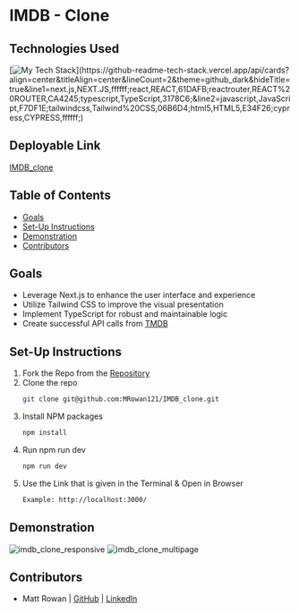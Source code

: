 # IMDB - Clone

## Technologies Used
[![My Tech Stack](https://github-readme-tech-stack.vercel.app/api/cards?align=center&titleAlign=center&lineCount=2&theme=github_dark&hideTitle=true&line1=next.js,NEXT.JS,ffffff;react,REACT,61DAFB;reactrouter,REACT%20ROUTER,CA4245;typescript,TypeScript,3178C6;&line2=javascript,JavaScript,F7DF1E;tailwindcss,Tailwind%20CSS,06B6D4;html5,HTML5,E34F26;cypress,CYPRESS,ffffff;)](https://github-readme-tech-stack.vercel.app/api/cards?align=center&titleAlign=center&lineCount=2&theme=github_dark&hideTitle=true&line1=next.js,NEXT.JS,ffffff;react,REACT,61DAFB;reactrouter,REACT%20ROUTER,CA4245;typescript,TypeScript,3178C6;&line2=javascript,JavaScript,F7DF1E;tailwindcss,Tailwind%20CSS,06B6D4;html5,HTML5,E34F26;cypress,CYPRESS,ffffff;)

## Deployable Link
[IMDB_clone](https://imdb-clone-mrowan121.vercel.app/)

## Table of Contents
  * [Goals](#goals)
  * [Set-Up Instructions](#set-up-instructions)
  * [Demonstration](#demonstration)
  * [Contributors](#Contributors)

## Goals
- Leverage Next.js to enhance the user interface and experience
- Utilize Tailwind CSS to improve the visual presentation
- Implement TypeScript for robust and maintainable logic
- Create successful API calls from [TMDB](https://www.themoviedb.org/documentation/api?language=en-US)

## Set-Up Instructions
1. Fork the Repo from the [Repository](https://github.com/MRowan121/IMDB_clone)
2. Clone the repo
   ```sh
   git clone git@github.com:MRowan121/IMDB_clone.git
   ```
3. Install NPM packages
   ```sh
   npm install
   ```
4. Run npm run dev
   ```sh
   npm run dev
   ```
5. Use the Link that is given in the Terminal & Open in Browser
   ```sh
   Example: http://localhost:3000/
   ```

## Demonstration
![imdb_clone_responsive](https://user-images.githubusercontent.com/110955503/229685221-2664cffa-3f48-4292-991c-67b24ecd79b0.gif)
![imdb_clone_multipage](https://user-images.githubusercontent.com/110955503/229685228-2108b076-94b6-4720-8708-a7df8a64fbe5.gif)


## Contributors
- Matt Rowan | [GitHub](https://github.com/MRowan121) | [LinkedIn](https://www.linkedin.com/in/mrowan121/)
